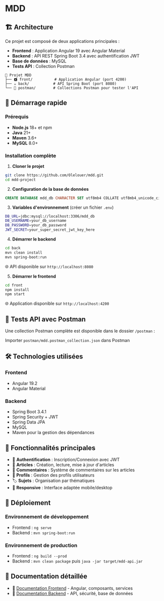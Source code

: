 # MDD

## 🏗️ Architecture

Ce projet est composé de deux applications principales :

- **Frontend** : Application Angular 19 avec Angular Material
- **Backend** : API REST Spring Boot 3.4 avec authentification JWT
- **Base de données** : MySQL
- **Tests API** : Collection Postman

```
📁 Projet MDD
├── 🅰️ front/          # Application Angular (port 4200)
├── ☕ back/           # API Spring Boot (port 8080)  
└── 📮 postman/        # Collections Postman pour tester l'API
```

## 🚀 Démarrage rapide

### Prérequis
- **Node.js** 18+ et npm
- **Java** 21+
- **Maven** 3.6+
- **MySQL** 8.0+

### Installation complète

1. **Cloner le projet**
```bash
git clone https://github.com/Olelouer/mdd.git
cd mdd-project
```

2. **Configuration de la base de données**
```sql
CREATE DATABASE mdd_db CHARACTER SET utf8mb4 COLLATE utf8mb4_unicode_ci;
```

3. **Variables d'environnement** (créer un fichier `.env`)
```bash
DB_URL=jdbc:mysql://localhost:3306/mdd_db
DB_USERNAME=your_db_username
DB_PASSWORD=your_db_password
JWT_SECRET=your_super_secret_jwt_key_here
```

4. **Démarrer le backend**
```bash
cd back
mvn clean install
mvn spring-boot:run
```
🌐 API disponible sur `http://localhost:8080`

5. **Démarrer le frontend**
```bash
cd front
npm install
npm start
```
🌐 Application disponible sur `http://localhost:4200`

## 📮 Tests API avec Postman

Une collection Postman complète est disponible dans le dossier `/postman` :

Importer `postman/mdd.postman_collection.json` dans Postman

## 🛠️ Technologies utilisées

### Frontend
- Angular 19.2
- Angular Material

### Backend
- Spring Boot 3.4.1
- Spring Security + JWT
- Spring Data JPA
- MySQL
- Maven pour la gestion des dépendances

## 📱 Fonctionnalités principales

- 🔐 **Authentification** : Inscription/Connexion avec JWT
- 📝 **Articles** : Création, lecture, mise à jour d'articles
- 💬 **Commentaires** : Système de commentaires sur les articles
- 👤 **Profils** : Gestion des profils utilisateurs
- 🏷️ **Sujets** : Organisation par thématiques
- 📱 **Responsive** : Interface adaptée mobile/desktop

## 🚀 Déploiement

### Environnement de développement
- Frontend : `ng serve`
- Backend : `mvn spring-boot:run`

### Environnement de production
- Frontend : `ng build --prod`
- Backend : `mvn clean package` puis `java -jar target/mdd-api.jar`

## 📖 Documentation détaillée

- 📖 [Documentation Frontend](./front/README.md) - Angular, composants, services
- 📖 [Documentation Backend](./back/README.md) - API, sécurité, base de données